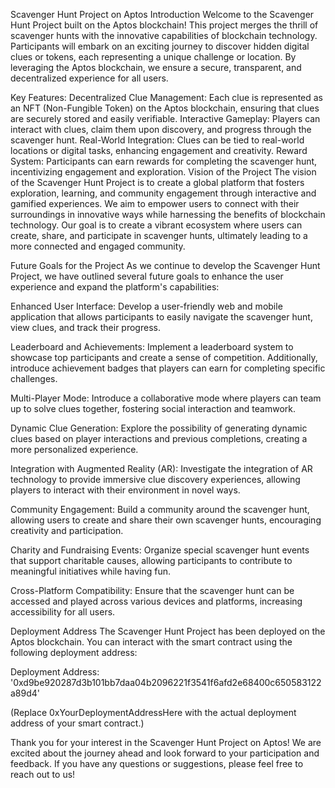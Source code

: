Scavenger Hunt Project on Aptos
Introduction
Welcome to the Scavenger Hunt Project built on the Aptos blockchain! This project merges the thrill of scavenger hunts with the innovative capabilities of blockchain technology. Participants will embark on an exciting journey to discover hidden digital clues or tokens, each representing a unique challenge or location. By leveraging the Aptos blockchain, we ensure a secure, transparent, and decentralized experience for all users.

Key Features:
Decentralized Clue Management: Each clue is represented as an NFT (Non-Fungible Token) on the Aptos blockchain, ensuring that clues are securely stored and easily verifiable.
Interactive Gameplay: Players can interact with clues, claim them upon discovery, and progress through the scavenger hunt.
Real-World Integration: Clues can be tied to real-world locations or digital tasks, enhancing engagement and creativity.
Reward System: Participants can earn rewards for completing the scavenger hunt, incentivizing engagement and exploration.
Vision of the Project
The vision of the Scavenger Hunt Project is to create a global platform that fosters exploration, learning, and community engagement through interactive and gamified experiences. We aim to empower users to connect with their surroundings in innovative ways while harnessing the benefits of blockchain technology. Our goal is to create a vibrant ecosystem where users can create, share, and participate in scavenger hunts, ultimately leading to a more connected and engaged community.

Future Goals for the Project
As we continue to develop the Scavenger Hunt Project, we have outlined several future goals to enhance the user experience and expand the platform's capabilities:

Enhanced User Interface: Develop a user-friendly web and mobile application that allows participants to easily navigate the scavenger hunt, view clues, and track their progress.

Leaderboard and Achievements: Implement a leaderboard system to showcase top participants and create a sense of competition. Additionally, introduce achievement badges that players can earn for completing specific challenges.

Multi-Player Mode: Introduce a collaborative mode where players can team up to solve clues together, fostering social interaction and teamwork.

Dynamic Clue Generation: Explore the possibility of generating dynamic clues based on player interactions and previous completions, creating a more personalized experience.

Integration with Augmented Reality (AR): Investigate the integration of AR technology to provide immersive clue discovery experiences, allowing players to interact with their environment in novel ways.

Community Engagement: Build a community around the scavenger hunt, allowing users to create and share their own scavenger hunts, encouraging creativity and participation.

Charity and Fundraising Events: Organize special scavenger hunt events that support charitable causes, allowing participants to contribute to meaningful initiatives while having fun.

Cross-Platform Compatibility: Ensure that the scavenger hunt can be accessed and played across various devices and platforms, increasing accessibility for all users.

Deployment Address
The Scavenger Hunt Project has been deployed on the Aptos blockchain. You can interact with the smart contract using the following deployment address:

Deployment Address: '0xd9be920287d3b101bb7daa04b2096221f3541f6afd2e68400c650583122a89d4'

(Replace 0xYourDeploymentAddressHere with the actual deployment address of your smart contract.)

Thank you for your interest in the Scavenger Hunt Project on Aptos! We are excited about the journey ahead and look forward to your participation and feedback. If you have any questions or suggestions, please feel free to reach out to us!